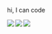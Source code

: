 hi, I can code

<img src="https://github-readme-stats.vercel.app/api/top-langs/?username=illuminator3">
<img align="left" src="https://github-readme-stats.vercel.app/api?username=illuminator3&count_private=true&show_icons=true">
<img align="left" src="https://i.imgur.com/ri8PFVr.png">
